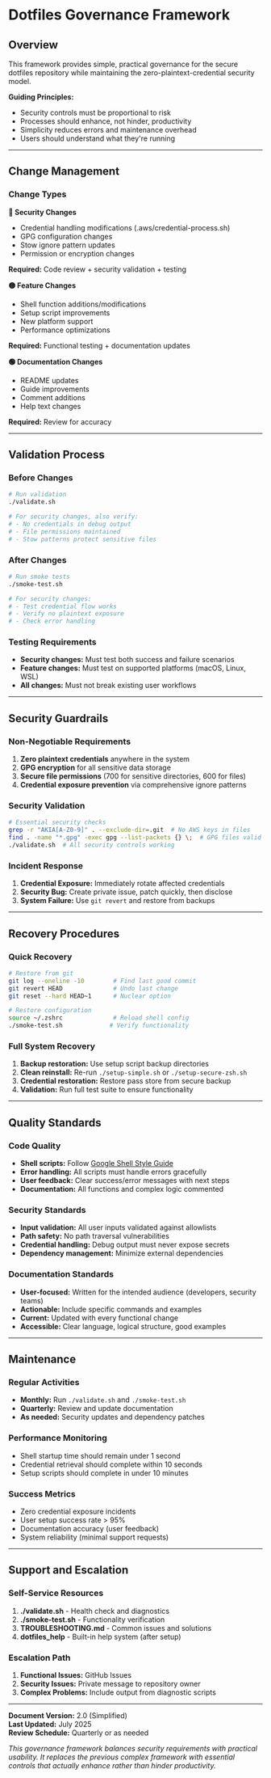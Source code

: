 # Dotfiles Governance Framework

## Overview

This framework provides simple, practical governance for the secure dotfiles repository while maintaining the zero-plaintext-credential security model.

**Guiding Principles:**
- Security controls must be proportional to risk
- Processes should enhance, not hinder, productivity  
- Simplicity reduces errors and maintenance overhead
- Users should understand what they're running

---

## Change Management

### Change Types

**🔴 Security Changes**
- Credential handling modifications (.aws/credential-process.sh)
- GPG configuration changes  
- Stow ignore pattern updates
- Permission or encryption changes

**Required:** Code review + security validation + testing

**🟡 Feature Changes**
- Shell function additions/modifications
- Setup script improvements
- New platform support
- Performance optimizations

**Required:** Functional testing + documentation updates

**🟢 Documentation Changes**
- README updates
- Guide improvements  
- Comment additions
- Help text changes

**Required:** Review for accuracy

---

## Validation Process

### Before Changes
```bash
# Run validation
./validate.sh

# For security changes, also verify:
# - No credentials in debug output
# - File permissions maintained  
# - Stow patterns protect sensitive files
```

### After Changes
```bash
# Run smoke tests
./smoke-test.sh

# For security changes:
# - Test credential flow works
# - Verify no plaintext exposure
# - Check error handling
```

### Testing Requirements
- **Security changes:** Must test both success and failure scenarios
- **Feature changes:** Must test on supported platforms (macOS, Linux, WSL)
- **All changes:** Must not break existing user workflows

---

## Security Guardrails

### Non-Negotiable Requirements
1. **Zero plaintext credentials** anywhere in the system
2. **GPG encryption** for all sensitive data storage
3. **Secure file permissions** (700 for sensitive directories, 600 for files)
4. **Credential exposure prevention** via comprehensive ignore patterns

### Security Validation
```bash
# Essential security checks
grep -r "AKIA[A-Z0-9]" . --exclude-dir=.git  # No AWS keys in files
find . -name "*.gpg" -exec gpg --list-packets {} \;  # GPG files valid
./validate.sh  # All security controls working
```

### Incident Response
1. **Credential Exposure:** Immediately rotate affected credentials
2. **Security Bug:** Create private issue, patch quickly, then disclose
3. **System Failure:** Use `git revert` and restore from backups

---

## Recovery Procedures

### Quick Recovery
```bash
# Restore from git
git log --oneline -10        # Find last good commit
git revert HEAD              # Undo last change
git reset --hard HEAD~1      # Nuclear option

# Restore configuration
source ~/.zshrc              # Reload shell config
./smoke-test.sh             # Verify functionality
```

### Full System Recovery
1. **Backup restoration:** Use setup script backup directories
2. **Clean reinstall:** Re-run `./setup-simple.sh` or `./setup-secure-zsh.sh`
3. **Credential restoration:** Restore pass store from secure backup
4. **Validation:** Run full test suite to ensure functionality

---

## Quality Standards

### Code Quality
- **Shell scripts:** Follow [Google Shell Style Guide](https://google.github.io/styleguide/shellguide.html)
- **Error handling:** All scripts must handle errors gracefully
- **User feedback:** Clear success/error messages with next steps
- **Documentation:** All functions and complex logic commented

### Security Standards
- **Input validation:** All user inputs validated against allowlists
- **Path safety:** No path traversal vulnerabilities
- **Credential handling:** Debug output must never expose secrets
- **Dependency management:** Minimize external dependencies

### Documentation Standards
- **User-focused:** Written for the intended audience (developers, security teams)
- **Actionable:** Include specific commands and examples
- **Current:** Updated with every functional change
- **Accessible:** Clear language, logical structure, good examples

---

## Maintenance

### Regular Activities
- **Monthly:** Run `./validate.sh` and `./smoke-test.sh`
- **Quarterly:** Review and update documentation
- **As needed:** Security updates and dependency patches

### Performance Monitoring
- Shell startup time should remain under 1 second
- Credential retrieval should complete within 10 seconds
- Setup scripts should complete in under 10 minutes

### Success Metrics
- Zero credential exposure incidents
- User setup success rate > 95%
- Documentation accuracy (user feedback)
- System reliability (minimal support requests)

---

## Support and Escalation

### Self-Service Resources
1. **./validate.sh** - Health check and diagnostics
2. **./smoke-test.sh** - Functionality verification  
3. **TROUBLESHOOTING.md** - Common issues and solutions
4. **dotfiles_help** - Built-in help system (after setup)

### Escalation Path
1. **Functional Issues:** GitHub Issues
2. **Security Issues:** Private message to repository owner
3. **Complex Problems:** Include output from diagnostic scripts

---

**Document Version:** 2.0 (Simplified)  
**Last Updated:** July 2025  
**Review Schedule:** Quarterly or as needed

*This governance framework balances security requirements with practical usability. It replaces the previous complex framework with essential controls that actually enhance rather than hinder productivity.*